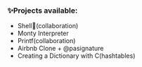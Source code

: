 ###  ✨Projects available:
* Shell👋(collaboration)
* Monty Interpreter
* Printf(collaboration)
* Airbnb Clone + @pasignature
* Creating a Dictionary with C(hashtables)
<!--
**mahdizaabi/mahdizaabi** is a ✨ _special_ ✨ repository because its `README.md` (this file) appears on your GitHub profile.

Here are some ideas to get you started:
 a ✨ _special_ ✨ repository 

-->
